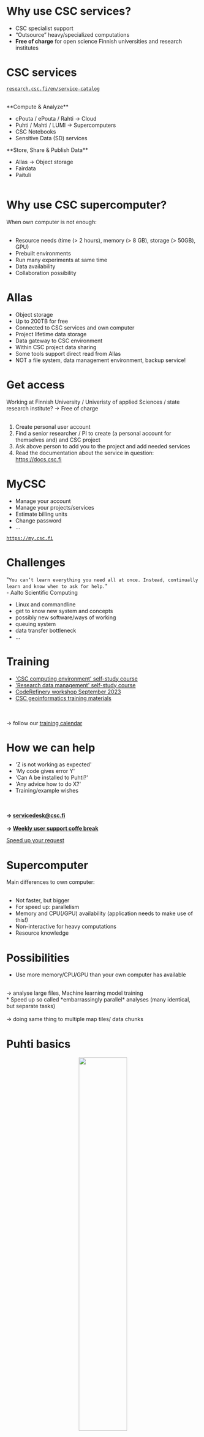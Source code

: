 # Why use CSC services?

* CSC specialist support
* “Outsource” heavy/specialized computations
* **Free of charge** for open science Finnish universities and research institutes

# CSC services

[`research.csc.fi/en/service-catalog`](https://research.csc.fi/en/service-catalog)
<br></br>
<div class="column">
**Compute & Analyze**

  - cPouta / ePouta / Rahti -> Cloud 
  - Puhti / Mahti / LUMI -> Supercomputers
  - CSC Notebooks
  - Sensitive Data (SD) services
</div>
<div class="column">
**Store, Share & Publish Data**

  * Allas -> Object storage
  * Fairdata
  * Paituli
</div>

# Why use CSC supercomputer?

When own computer is not enough:
<br><br>

* Resource needs (time (> 2 hours), memory (> 8 GB), storage (> 50GB), GPU)
* Prebuilt environments
* Run many experiments at same time
* Data availability
* Collaboration possibility

# Allas

* Object storage 
* Up to 200TB for free
* Connected to CSC services and own computer
* Project lifetime data storage
* Data gateway to CSC environment
* Within CSC project data sharing
* Some tools support direct read from Allas
* NOT a file system, data management environment, backup service!

# Get access

Working at Finnish University / Univeristy of applied Sciences / state research institute? -> Free of charge
<br><br>

1. Create personal user account
2. Find a senior researcher / PI to create (a personal account for themselves and) and CSC project
3. Ask above person to add you to the project and add needed services
4. Read the documentation about the service in question: https://docs.csc.fi

# MyCSC

* Manage your account
* Manage your projects/services
* Estimate billing units
* Change password
* ...

[`https://my.csc.fi`](https://my.csc.fi)

# Challenges

<p align="center">

"`You can’t learn everything you need all at once.
Instead, continually learn and know when to ask for help.`"
<br> - Aalto Scientific Computing

</p>

* Linux and commandline
* get to know new system and concepts
* possibly new software/ways of working
* queuing system
* data transfer bottleneck
* ...

# Training

* ['CSC computing environment' self-study course](https://ssl.eventilla.com/csccompenvselflearn)
* ['Research data management' self-study course](https://ssl.eventilla.com/event/v8B6B)
* [CodeRefinery workshop September 2023](https://coderefinery.org/lessons/core/)
* [CSC geoinformatics training materials](https://research.csc.fi/gis-learning-materials)

<br><br>
-> follow our [training calendar](https://www.csc.fi/en/training#training-calendar)

# How we can help

* 'Z is not working as expected'
* 'My code gives error Y'
* 'Can A be installed to Puhti?'
* 'Any advice how to do X?'
* Training/example wishes

<br></br>
**-> servicedesk@csc.fi**
<br></br>
**-> [Weekly user support coffe break](https://ssl.eventilla.com/usersupportcoffee)**

[Speed up your request](https://docs.csc.fi/support/support-howto/)

# Supercomputer

Main differences to own computer:
<br><br>

* Not faster, but bigger
* For speed up: parallelism
* Memory and CPU(/GPU) availability (application needs to make use of this!)
* Non-interactive for heavy computations
* Resource knowledge

# Possibilities

* Use more memory/CPU/GPU than your own computer has available <br>
<br>
-> analyse large files, Machine learning model training
<br>
* Speed up so called *embarrassingly parallel* analyses (many identical, but separate tasks) <br><br>
-> doing same thing to multiple map tiles/ data chunks

# Puhti basics

<p align="center">
  <img src="images/puhti_overview.png" width="50%">
</p>

# Applications

<div class="column">
* CloudCompare
* FORCE 
* GDAL/OGR
* GRASS GIS
* LasTools
* MatLab 
* OpenDroneMap
* Orfeo Toolbox
* PCL
* PDAL
</div>

<div class="column">
* Python geospatial packages: geoconda
* QGIS
* R geospatial packages: r-env
* SagaGIS
* SNAP, Sen2cor, sen2mosaic
* WhiteboxTools
* Zonation
* Deep learning: pytorch, tensorflow

 Something missing?
      Ask us :)
      servicedesk@csc.fi
</div>

# r-env

* includes > 1100 R packages, including many geospatial packages
* [Geospatial packages documentation](https://docs.csc.fi/apps/r-env-for-gis/)
* [General r-env documentation](https://docs.csc.fi/apps/r-env/)
* [Running R scripts on Puhti- self learning examples](https://github.com/csc-training/geocomputing/tree/master/R)

-> [Instructions on additional R package installation in CSC docs](https://docs.csc.fi/apps/r-env/#r-package-installations)

# "My R code runs slow, what can be done?"

* Try to understand which part of the code takes time and why
    * Use `system.time()` or `tictoc` package
* Different R packages may provide same functions but are implemented differently (i.e. run faster/slower)
    * e.g. prefer `sf` over `sp` and `terra` over `raster`. 
* Always be suspicious of for-loops!
* Going parallel may help
* Unfortunately, increasing the number of cores will never decrease the time needed in the same proportion

# Parallelization 

Within R:
* use package future
* or snow, foreach, Rmpi,...

Outside R:
* gnuparallel
* other workflow tools can also be use, see [CSC High Throughput Computing documentation](https://docs.csc.fi/computing/running/throughput/)

# Getting started

Check out our [Geocomputing page](https://research.csc.fi/geocomputing)

* [Step by step instructions](https://research.csc.fi/en/accounts-and-projects)
* [Find your account and project information](my.csc.fi)

* [Read the docs](https://docs.csc.fi)

* check our [tutorials](https://docs.csc.fi/support/tutorials/) and [geocomputing examples](https://github.com/csc-training/geocomputing)

# Running your own R script in Puhti

(0. Get CSC user account)
1. Log in to Puhti web interface (www.puhti.csc.fi).
2. Move your data and scripts to Puhti.
3. Open RStudio.
4. Check R package availability (https://docs.csc.fi/apps/r-env-for-gis/)
	* If needed, install it yourself or ask CSC - servicedesk@csc.fi
5. Fix paths of your input/output files.
6. Test your script with some test data.
7. Write a batch job script.
8. Run your scripts with all data as batch job (or interactively)
(9. Make use of several cores using future package in your R code.)
